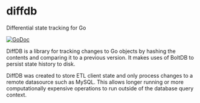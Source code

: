 # diffdb
Differential state tracking for Go


[![GoDoc](https://godoc.org/github.com/relvacode/diffdb?status.svg)](https://godoc.org/github.com/relvacode/diffdb)


DiffDB is a library for tracking changes to Go objects by hashing the contents and comparing it to a previous version. It makes uses of BoltDB to persist state history to disk.

DiffDB was created to store ETL client state and only process changes to a remote datasource such as MySQL. This allows longer running or more computationally expensive operations to run outside of the database query context.
